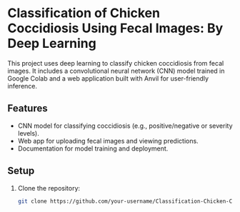 # Classification of Chicken Coccidiosis Using Fecal Images: By Deep Learning

This project uses deep learning to classify chicken coccidiosis from fecal images. It includes a convolutional neural network (CNN) model trained in Google Colab and a web application built with Anvil for user-friendly inference.

## Features
- CNN model for classifying coccidiosis (e.g., positive/negative or severity levels).
- Web app for uploading fecal images and viewing predictions.
- Documentation for model training and deployment.

## Setup
1. Clone the repository:
   ```bash
   git clone https://github.com/your-username/Classification-Chicken-Coccidiosis-Deep-Learning.git
   ```
